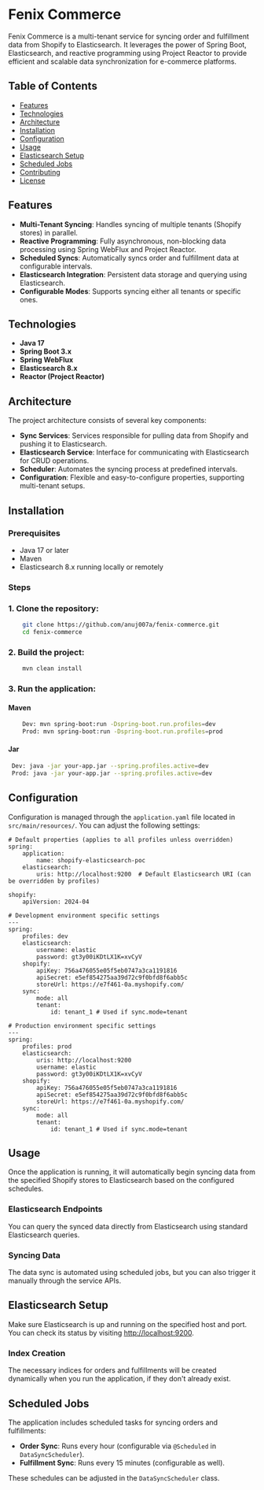 # Fenix Commerce

Fenix Commerce is a multi-tenant service for syncing order and fulfillment data from Shopify to Elasticsearch. It leverages the power of Spring Boot, Elasticsearch, and reactive programming using Project Reactor to provide efficient and scalable data synchronization for e-commerce platforms.

## Table of Contents

- [Features](#features)
- [Technologies](#technologies)
- [Architecture](#architecture)
- [Installation](#installation)
- [Configuration](#configuration)
- [Usage](#usage)
- [Elasticsearch Setup](#elasticsearch-setup)
- [Scheduled Jobs](#scheduled-jobs)
- [Contributing](#contributing)
- [License](#license)

## Features

- **Multi-Tenant Syncing**: Handles syncing of multiple tenants (Shopify stores) in parallel.
- **Reactive Programming**: Fully asynchronous, non-blocking data processing using Spring WebFlux and Project Reactor.
- **Scheduled Syncs**: Automatically syncs order and fulfillment data at configurable intervals.
- **Elasticsearch Integration**: Persistent data storage and querying using Elasticsearch.
- **Configurable Modes**: Supports syncing either all tenants or specific ones.

## Technologies

- **Java 17**
- **Spring Boot 3.x**
- **Spring WebFlux**
- **Elasticsearch 8.x**
- **Reactor (Project Reactor)**

## Architecture

The project architecture consists of several key components:

- **Sync Services**: Services responsible for pulling data from Shopify and pushing it to Elasticsearch.
- **Elasticsearch Service**: Interface for communicating with Elasticsearch for CRUD operations.
- **Scheduler**: Automates the syncing process at predefined intervals.
- **Configuration**: Flexible and easy-to-configure properties, supporting multi-tenant setups.

## Installation

### Prerequisites

- Java 17 or later
- Maven
- Elasticsearch 8.x running locally or remotely

### Steps

### 1. Clone the repository:

```bash
    git clone https://github.com/anuj007a/fenix-commerce.git
    cd fenix-commerce
  ```

### 2. Build the project:

```bash
    mvn clean install
  ```

### 3. Run the application:
#### Maven
```bash
    Dev: mvn spring-boot:run -Dspring-boot.run.profiles=dev
    Prod: mvn spring-boot:run -Dspring-boot.run.profiles=prod
   ```
#### Jar
   ```bash
    Dev: java -jar your-app.jar --spring.profiles.active=dev
    Prod: java -jar your-app.jar --spring.profiles.active=dev
   ```

## Configuration

Configuration is managed through the `application.yaml` file located in `src/main/resources/`. You can adjust the following settings:

```properties
# Default properties (applies to all profiles unless overridden)
spring:
    application:
        name: shopify-elasticsearch-poc
    elasticsearch:
        uris: http://localhost:9200  # Default Elasticsearch URI (can be overridden by profiles)

shopify:
    apiVersion: 2024-04

# Development environment specific settings
---
spring:
    profiles: dev
    elasticsearch:
        username: elastic
        password: gt3y00iKDtLX1K=xvCyV
    shopify:
        apiKey: 756a476055e05f5eb0747a3ca1191816
        apiSecret: e5ef854275aa39d72c9f0bfd8f6abb5c
        storeUrl: https://e7f461-0a.myshopify.com/
    sync:
        mode: all
        tenant:
            id: tenant_1 # Used if sync.mode=tenant

# Production environment specific settings
---
spring:
    profiles: prod
    elasticsearch:
        uris: http://localhost:9200
        username: elastic
        password: gt3y00iKDtLX1K=xvCyV
    shopify:
        apiKey: 756a476055e05f5eb0747a3ca1191816
        apiSecret: e5ef854275aa39d72c9f0bfd8f6abb5c
        storeUrl: https://e7f461-0a.myshopify.com/
    sync:
        mode: all
        tenant:
            id: tenant_1 # Used if sync.mode=tenant
```

## Usage

Once the application is running, it will automatically begin syncing data from the specified Shopify stores to Elasticsearch based on the configured schedules.

### Elasticsearch Endpoints

You can query the synced data directly from Elasticsearch using standard Elasticsearch queries.

### Syncing Data

The data sync is automated using scheduled jobs, but you can also trigger it manually through the service APIs.

## Elasticsearch Setup

Make sure Elasticsearch is up and running on the specified host and port. You can check its status by visiting [http://localhost:9200](http://localhost:9200).

### Index Creation

The necessary indices for orders and fulfillments will be created dynamically when you run the application, if they don't already exist.

## Scheduled Jobs

The application includes scheduled tasks for syncing orders and fulfillments:

- **Order Sync**: Runs every hour (configurable via `@Scheduled` in `DataSyncScheduler`).
- **Fulfillment Sync**: Runs every 15 minutes (configurable as well).

These schedules can be adjusted in the `DataSyncScheduler` class.
